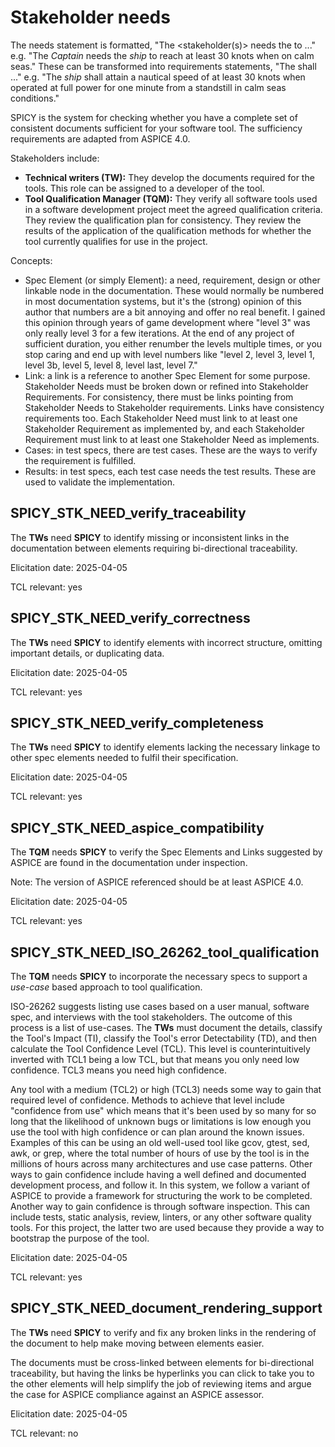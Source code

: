 # Stakeholder needs

The needs statement is formatted, "The <stakeholder(s)> needs the <entity> to ..."
e.g. "The _Captain_ needs the _ship_ to reach at least 30 knots when on calm seas."
These can be transformed into requirements statements, "The <entity> shall ..."
e.g. "The _ship_ shall attain a nautical speed of at least 30 knots when operated at full power for one minute from a standstill in calm seas conditions."

SPICY is the system for checking whether you have a complete set of consistent
documents sufficient for your software tool.
The sufficiency requirements are adapted from ASPICE 4.0.

Stakeholders include:

- **Technical writers (TW):** They develop the documents required for the
  tools. This role can be assigned to a developer of the tool.
- **Tool Qualification Manager (TQM):** They verify all software tools used in
  a software development project meet the agreed qualification criteria.
  They review the qualification plan for consistency.
  They review the results of the application of the qualification methods for
  whether the tool currently qualifies for use in the project.

Concepts:

- Spec Element (or simply Element): a need, requirement, design or other
  linkable node in the documentation. These would normally be numbered in most
  documentation systems, but it's the (strong) opinion of this author that
  numbers are a bit annoying and offer no real benefit.
  I gained this opinion through years of game development where "level 3" was
  only really level 3 for a few iterations. At the end of any project of
  sufficient duration, you either renumber the levels multiple times, or you
  stop caring and end up with level numbers  like "level 2, level 3, level 1,
  level 3b, level 5, level 8, level last, level 7."
- Link: a link is a reference to another Spec Element for some purpose.
  Stakeholder Needs must be broken down or refined into Stakeholder Requirements.
  For consistency, there must be links pointing from Stakeholder Needs to Stakeholder requirements.
  Links have consistency requirements too.
  Each Stakeholder Need must link to at least one Stakeholder Requirement as implemented by, and
  each Stakeholder Requirement must link to at least one Stakeholder Need as implements.
- Cases: in test specs, there are test cases.
  These are the ways to verify the requirement is fulfilled.
- Results: in test specs, each test case needs the test results.
  These are used to validate the implementation.

## SPICY_STK_NEED_verify_traceability

The **TWs** need **SPICY** to identify missing or inconsistent links in the
documentation between elements requiring bi-directional traceability.

Elicitation date: 2025-04-05

TCL relevant: yes

## SPICY_STK_NEED_verify_correctness

The **TWs** need **SPICY** to identify elements with incorrect structure,
omitting important details, or duplicating data.

Elicitation date: 2025-04-05

TCL relevant: yes

## SPICY_STK_NEED_verify_completeness

The **TWs** need **SPICY** to identify elements lacking the necessary linkage
to other spec elements needed to fulfil their specification.

Elicitation date: 2025-04-05

TCL relevant: yes

## SPICY_STK_NEED_aspice_compatibility

The **TQM** needs **SPICY** to verify the Spec Elements and Links suggested by
ASPICE are found in the documentation under inspection.

Note: The version of ASPICE referenced should be at least ASPICE 4.0.

Elicitation date: 2025-04-05

TCL relevant: yes

## SPICY_STK_NEED_ISO_26262_tool_qualification

The **TQM** needs **SPICY** to incorporate the necessary specs to support a
_use-case_ based approach to tool qualification.

ISO-26262 suggests listing use cases based on a user manual, software spec, and
interviews with the tool stakeholders.
The outcome of this process is a list of use-cases.
The **TWs** must document the details,
classify the Tool's Impact (TI),
classify the Tool's error Detectability (TD),
and then calculate the Tool Confidence Level (TCL).
This level is counterintuitively inverted with TCL1 being a low TCL, but that
means you only need low confidence. TCL3 means you need high confidence.

Any tool with a medium (TCL2) or high (TCL3) needs some way to gain that
required level of confidence.
Methods to achieve that level include "confidence
from use" which means that it's been used by so many for so long that the
likelihood of unknown bugs or limitations is low enough you use the tool with
high confidence or can plan around the known issues.
Examples of this can be using an old well-used tool like gcov, gtest, sed, awk,
or grep, where the total number of hours of use by the tool is in the millions
of hours across many architectures and use case patterns.
Other ways to gain confidence include having a well defined and documented development process, and follow it.
In this system, we follow a variant of ASPICE to provide a framework for structuring the work to be completed.
Another way to gain confidence is through software inspection. This can include
tests, static analysis, review, linters, or any other software quality tools.
For this project, the latter two are used because they provide a way to
bootstrap the purpose of the tool.

Elicitation date: 2025-04-05

TCL relevant: yes

## SPICY_STK_NEED_document_rendering_support

The **TWs** need **SPICY** to verify and fix any broken links in the rendering
of the document to help make moving between elements easier.

The documents must be cross-linked between elements for bi-directional
traceability, but having the links be hyperlinks you can click to take you to
the other elements will help simplify the job of reviewing items and argue the
case for ASPICE compliance against an ASPICE assessor.

Elicitation date: 2025-04-05

TCL relevant: no
